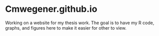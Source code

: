 # Cmwegener.github.io
Working on a website for my thesis work. The goal is to have my R code, graphs, and figures here to make it easier for other to view.
